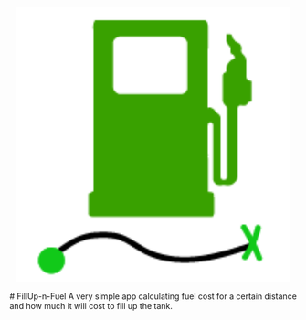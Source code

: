 <p align="center">
  <img src="./assets/adaptive-icon.png" width="480" />
</p>
# FillUp-n-Fuel
A very simple app calculating fuel cost for a certain distance and how much it will cost to fill up the tank. 


